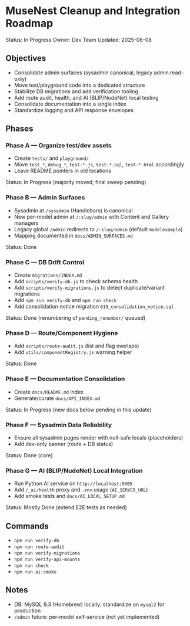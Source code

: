 # MuseNest Cleanup and Integration Roadmap

Status: In Progress
Owner: Dev Team
Updated: 2025-08-08

## Objectives
- Consolidate admin surfaces (sysadmin canonical, legacy admin read-only)
- Move test/playground code into a dedicated structure
- Stabilize DB migrations and add verification tooling
- Add route audit, health, and AI (BLIP/NudeNet) local testing
- Consolidate documentation into a single index
- Standardize logging and API response envelopes

## Phases

### Phase A — Organize test/dev assets
- Create `tests/` and `playground/`
- Move `test_*`, `debug_*`, `test-*.js`, `test-*.sql`, `test-*.html` accordingly
- Leave README pointers in old locations

Status: In Progress (majority moved; final sweep pending)

### Phase B — Admin Surfaces
- Sysadmin at `/sysadmin` (Handlebars) is canonical
- New per-model admin at `/:slug/admin` with Content and Gallery managers
- Legacy global `/admin` redirects to `/:slug/admin` (default `modelexample`)
- Mapping documented in `docs/ADMIN_SURFACES.md`

Status: Done

### Phase C — DB Drift Control
- Create `migrations/INDEX.md`
- Add `scripts/verify-db.js` to check schema health
- Add `scripts/verify-migrations.js` to detect duplicate/variant migrations
- Add `npm run verify-db` and `npm run check`
 - Add consolidation notice migration `019_consolidation_notice.sql`

Status: Done (renumbering of `pending_renumber/` queued)

### Phase D — Route/Component Hygiene
- Add `scripts/route-audit.js` (list and flag overlaps)
- Add `utils/componentRegistry.js` warning helper

Status: Done

### Phase E — Documentation Consolidation
- Create `docs/README.md` index
- Generate/curate `docs/API_INDEX.md`

Status: In Progress (new docs below pending in this update)

### Phase F — Sysadmin Data Reliability
- Ensure all sysadmin pages render with null-safe locals (placeholders)
- Add dev-only banner (route + DB status)

Status: Done (core)

### Phase G — AI (BLIP/NudeNet) Local Integration
- Run Python AI service on `http://localhost:5005`
- Add `/_ai/health` proxy and `.env` usage (`AI_SERVER_URL`)
- Add smoke tests and `docs/AI_LOCAL_SETUP.md`

Status: Mostly Done (extend E2E tests as needed)

## Commands
- `npm run verify-db`
- `npm run route-audit`
- `npm run verify-migrations`
- `npm run verify-api-mounts`
- `npm run check`
- `npm run ai:smoke`

## Notes
- DB: MySQL 9.3 (Homebrew) locally; standardize on `mysql2` for production
- `/admin` future: per-model self-service (not yet implemented) 